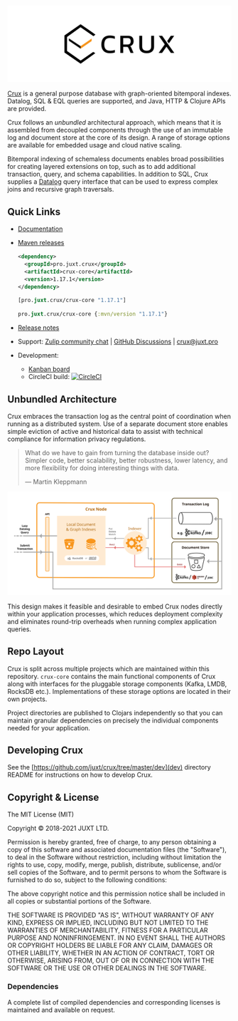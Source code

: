 <img alt="Crux" role="img" aria-label="Crux" src="./docs/reference/modules/ROOT/images/crux-logo-banner.svg">

[Crux](https://opencrux.com) is a general purpose database with graph-oriented bitemporal indexes.
Datalog, SQL & EQL queries are supported, and Java, HTTP & Clojure APIs are
provided.

Crux follows an _unbundled_ architectural approach, which means that it is
assembled from decoupled components through the use of an immutable log and
document store at the core of its design. A range of storage options are
available for embedded usage and cloud native scaling.

Bitemporal indexing of schemaless documents enables broad possibilities for
creating layered extensions on top, such as to add additional transaction,
query, and schema capabilities. In addition to SQL, Crux supplies a
[Datalog](https://en.wikipedia.org/wiki/Datalog) query interface that can be
used to express complex joins and recursive graph traversals.

## Quick Links

* [Documentation](https://opencrux.com)
* [Maven releases](https://repo1.maven.org/maven2/pro/juxt/crux/)
  ```xml
  <dependency>
    <groupId>pro.juxt.crux</groupId>
    <artifactId>crux-core</artifactId>
    <version>1.17.1</version>
  </dependency>
  ```

  ```clojure
  [pro.juxt.crux/crux-core "1.17.1"]
  ```

  ```clojure
  pro.juxt.crux/crux-core {:mvn/version "1.17.1"}
  ```
* [Release notes](https://github.com/juxt/crux/releases)
* Support: [Zulip community chat](https://juxt-oss.zulipchat.com/#narrow/stream/194466-crux) | [GitHub Discussions](https://github.com/juxt/crux/discussions) | crux@juxt.pro
* Development:
  * [Kanban board](https://github.com/juxt/crux/projects/1)
  * CircleCI build: [![CircleCI](https://circleci.com/gh/juxt/crux.svg?style=svg&circle-token=867b84b6d1b4dfff332773f771457349529aee8b)](https://circleci.com/gh/juxt/crux)

## Unbundled Architecture

Crux embraces the transaction log as the central point of coordination when
running as a distributed system. Use of a separate document store enables simple
eviction of active and historical data to assist with technical compliance for
information privacy regulations.

> What do we have to gain from turning the database inside out? Simpler code,
> better scalability, better robustness, lower latency, and more flexibility for
> doing interesting things with data.
>
> — Martin Kleppmann

<img alt="Unbundled Architecture Diagram" role="img" aria-label="Crux Venn" src="./docs/articles/modules/ROOT/images/crux-node-1.svg" width="1000px">

This design makes it feasible and desirable to embed Crux nodes directly within
your application processes, which reduces deployment complexity and eliminates
round-trip overheads when running complex application queries.

## Repo Layout

Crux is split across multiple projects which are maintained within this
repository. `crux-core` contains the main functional components of Crux along
with interfaces for the pluggable storage components (Kafka, LMDB, RocksDB
etc.). Implementations of these storage options are located in their own
projects.

Project directories are published to Clojars independently so that you can
maintain granular dependencies on precisely the individual components needed
for your application.

## Developing Crux

See the [https://github.com/juxt/crux/tree/master/dev](dev) directory README for instructions on how to develop Crux.

## Copyright & License
The MIT License (MIT)

Copyright © 2018-2021 JUXT LTD.

Permission is hereby granted, free of charge, to any person obtaining a copy of
this software and associated documentation files (the "Software"), to deal in
the Software without restriction, including without limitation the rights to
use, copy, modify, merge, publish, distribute, sublicense, and/or sell copies
of the Software, and to permit persons to whom the Software is furnished to do
so, subject to the following conditions:

The above copyright notice and this permission notice shall be included in all
copies or substantial portions of the Software.

THE SOFTWARE IS PROVIDED "AS IS", WITHOUT WARRANTY OF ANY KIND, EXPRESS OR
IMPLIED, INCLUDING BUT NOT LIMITED TO THE WARRANTIES OF MERCHANTABILITY,
FITNESS FOR A PARTICULAR PURPOSE AND NONINFRINGEMENT. IN NO EVENT SHALL THE
AUTHORS OR COPYRIGHT HOLDERS BE LIABLE FOR ANY CLAIM, DAMAGES OR OTHER
LIABILITY, WHETHER IN AN ACTION OF CONTRACT, TORT OR OTHERWISE, ARISING FROM,
OUT OF OR IN CONNECTION WITH THE SOFTWARE OR THE USE OR OTHER DEALINGS IN THE
SOFTWARE.

### Dependencies

A complete list of compiled dependencies and corresponding licenses is
maintained and available on request.
